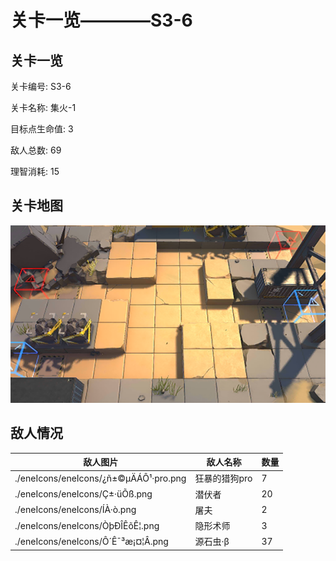 # 关卡一览————S3-6


## 关卡一览

关卡编号: S3-6

关卡名称: 集火-1

目标点生命值: 3

敌人总数: 69

理智消耗: 15


## 关卡地图
![S3-6](./oprMap/S3-6.png)

## 敌人情况

| 敌人图片 | 敌人名称 | 数量  |
|---------|-----|-----|
| ./eneIcons/eneIcons/¿ñ±©µÄÁÔ¹·pro.png| 狂暴的猎狗pro  |   7  |
| ./eneIcons/eneIcons/Ç±·üÕß.png| 潜伏者  |   20  |
| ./eneIcons/eneIcons/ÍÀ·ò.png| 屠夫  |   2  |
| ./eneIcons/eneIcons/ÒþÐÎÊõÊ¦.png| 隐形术师  |   3  |
| ./eneIcons/eneIcons/Ô´Ê¯³æ¡¤¦Â.png| 源石虫·β  |   37  |

